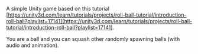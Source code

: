 A simple Unity game based on this tutorial [https://unity3d.com/learn/tutorials/projects/roll-ball-tutorial/introduction-roll-ball?playlist=17141](https://unity3d.com/learn/tutorials/projects/roll-ball-tutorial/introduction-roll-ball?playlist=17141).

You are a ball and you can squash other randomly spawning balls (with audio and animation).

